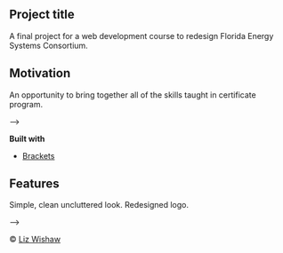 ## Project title
A final project for a web development course to redesign Florida Energy Systems Consortium. 

## Motivation
An opportunity to bring together all of the skills taught in certificate program. 

<!--
## Build status
Build status of continus integration i.e. travis, appveyor etc. Ex. - 

<!--
[![Build Status](https://travis-ci.org/akashnimare/foco.svg?branch=master)](https://travis-ci.org/akashnimare/foco)
[![Windows Build Status](https://ci.appveyor.com/api/projects/status/github/akashnimare/foco?branch=master&svg=true)](https://ci.appveyor.com/project/akashnimare/foco/branch/master)
-->
-->

<!--
## Code style
If you're using any code style like xo, standard etc. That will help others while contributing to your project. Ex. -

<!--
[![js-standard-style](https://img.shields.io/badge/code%20style-standard-brightgreen.svg?style=flat)](https://github.com/feross/standard)

 
## Screenshots
Include logo/demo screenshot etc. TK

<!--
## Tech/framework used
Ex. -
-->

<b>Built with</b>
- [Brackets](http://brackets.io/)

## Features
Simple, clean uncluttered look. Redesigned logo. 

<!--
## Code Example
Show what the library does as concisely as possible, developers should be able to figure out **how** your project solves their problem by looking at the code example. Make sure the API you are showing off is obvious, and that your code is short and concise.

<!--
## Installation
Provide step by step series of examples and explanations about how to get a development env running.

## APIs
- Google charts: (https://developers.google.com/chart/)

Used vertical bar chart for a large display of data of renewable energy production in Florida from 1960-2015. Source: U.S. Energy Information Administration. Chose this chart as it shows the size and scale of renewable production year-by-year.

(https://developers.google.com/chart/interactive/docs/gallery/linechart)
Used line chart for a large display of data of total consumption of electricity sold in Florida from 1960-2016. Source: U.S. Energy Information Administration. Chose this chart as it shows the size and scale of energy consumed year-by-year by the state of Florida.
-->

<!--
## Tests
Describe and show how to run the tests with code examples.

<!--
## How to use?
If people like your project they’ll want to learn how they can use it. To do so include step by step guide to use your project.
-->

<!--
## Contribute

<!--
Let people know how they can contribute into your project. A [contributing guideline](https://github.com/zulip/zulip-electron/blob/master/CONTRIBUTING.md) will be a big plus.
-->
-->

<!--
## Credits
Give proper credits. This could be a link to any repo which inspired you to build this project, any blogposts or links to people who contrbuted in this project. 
-->

<!--
## License
A short snippet describing the license (MIT, Apache etc)
-->

© [Liz Wishaw]()